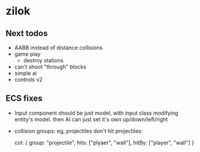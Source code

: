 # zilok

## Next todos

- AABB instead of distance collisions
- game play
	- destroy stations
- can't shoot "through" blocks
- simple ai
- controls v2

## ECS fixes

- Input component should be just model, with input class modifying entity's model.
  then AI can just set it's own up/down/left/right
- collision groups: eg, projectiles don't hit projectiles:

	col: {
		group: "projectile",
		hits: ["plyaer", "wall"],
		hitBy: ["player", "wall"]
	}
